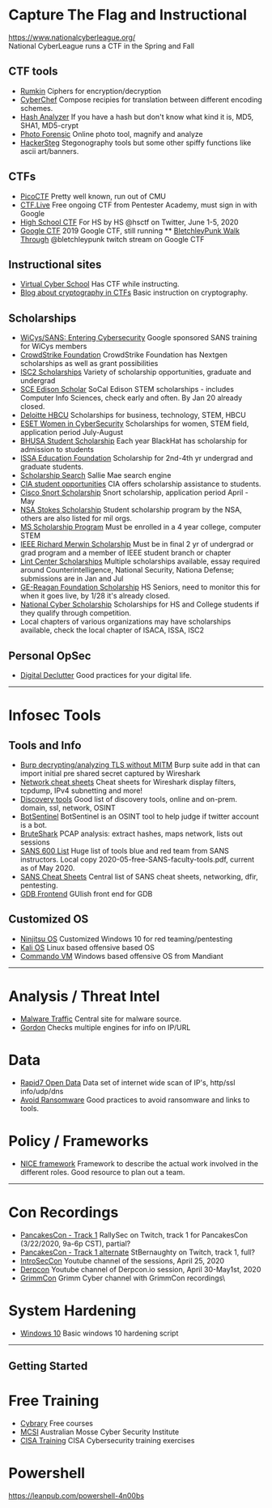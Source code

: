 # Capture The Flag and Instructional

https://www.nationalcyberleague.org/    
National CyberLeague runs a CTF in the Spring and Fall

## CTF tools
* [Rumkin](http://rumkin.com/tools/cipher/)         Ciphers for encryption/decryption
* [CyberChef](https://gchq.github.io/CyberChef/)    Compose recipies for translation between different encoding schemes.
* [Hash Analyzer](https://www.tunnelsup.com/hash-analyzer/) If you have a hash but don't know what kind it is, MD5, SHA1, MD5-crypt
* [Photo Forensic](https://29a.ch/photo-forensics/#forensic-magnifier) Online photo tool, magnify and analyze
* [HackerSteg](https://manytools.org/hacker-tools/) Stegonography tools but some other spiffy functions like ascii art/banners.

## CTFs
* [PicoCTF](https://picoctf.com/)                   Pretty well known, run out of CMU
* [CTF.Live](https://www.ctf.live/)                 Free ongoing CTF from Pentester Academy, must sign in with Google
* [High School CTF](https://hsctf.com/)             For HS by HS @hsctf on Twitter, June 1-5, 2020
* [Google CTF](https://capturetheflag.withgoogle.com/#beginners/) 2019 Google CTF, still running
** [BletchleyPunk Walk Through](https://www.twitch.tv/videos/443233520?collection=QeqYPTHpqhWvig) @bletchleypunk twitch stream on Google CTF

## Instructional sites
* [Virtual Cyber School](https://gettingstarted.joincyberdiscovery.com/) Has CTF while instructing.
* [Blog about cryptography in CTFs](https://charcharbinks.com/post/ctf_crypto_for_beginners/) Basic instruction on cryptography.

## Scholarships
* [WiCys/SANS: Entering Cybersecurity](https://www.wicys.org/sans-security-training-scholarship)  Google sponsored SANS training for WiCys members
* [CrowdStrike Foundation](https://www.crowdstrike.org/scholarships.html) CrowdStrike Foundation has Nextgen scholarships as well as grant possibilities
* [ISC2 Scholarships](https://iamcybersafe.org/s/scholarships) Variety of scholarship opportunities, graduate and undergrad
* [SCE Edison Scholar](https://www.edison.com/home/community/edison-scholars.html) SoCal Edison STEM scholarships - includes Computer Info Sciences, check early and often.  By Jan 20 already closed.
* [Deloitte HBCU](https://www2.deloitte.com/us/en/pages/careers/articles/hbcu-emerging-leaders-scholarship-program.html) Scholarships for business, technology, STEM, HBCU
* [ESET Women in CyberSecurity](https://www.eset.com/us/about/newsroom/press-releases/scholarship/) Scholarships for women, STEM field, application period July-August
* [BHUSA Student Scholarship](https://www.blackhat.com) Each year BlackHat has scholarship for admission to students
* [ISSA Education Foundation](https://issaef.org/) Scholarship for 2nd-4th yr undergrad and graduate students.
* [Scholarship Search](https://www.salliemae.com/college-planning/registration/?mode=scholar&lnkid=SM-PlanToolsSS-hero-scholarships/) Sallie Mae search engine
* [CIA student opportunities](https://www.cia.gov/careers/student-programs/) CIA offers scholarship assistance to students.
* [Cisco Snort Scholarship](https://snort.org/community/scholarship) Snort scholarship, application period April - May
* [NSA Stokes Scholarship](https://www.intelligencecareers.gov/NSA/nsastudents.html) Student scholarship program by the NSA, others are also listed for mil orgs.
* [MS Scholarship Program](https://careers.microsoft.com/students/us/en/usscholarshipprogram) Must be enrolled in a 4 year college, computer STEM
* [IEEE Richard Merwin Scholarship](https://www.computer.org/volunteering/awards/scholarships/merwin) Must be in final 2 yr of undergrad or grad program and a member of IEEE student branch or chapter
* [Lint Center Scholarships](https://www.lintcenter.org/scholarships/) Multiple scholarships available, essay required around Counterintelligence, National Security, Nationa Defense; submissions are in Jan and Jul
* [GE-Reagan Foundation Scholarship](https://www.reaganfoundation.org/education/scholarship-programs/ge-reagan-foundation-scholarship-program/) HS Seniors, need to monitor this for when it goes live, by 1/28 it's already closed.
* [National Cyber Scholarship](https://www.nationalcyberscholarship.org/) Scholarships for HS and College students if they qualify through competition.
* Local chapters of various organizations may have scholarships available, check the local chapter of ISACA, ISSA, ISC2



## Personal OpSec
* [Digital Declutter](https://stopthinkconnect.org/resources/preview/digital-declutter-checklist)  Good practices for your digital life.
----------------------------------------------------------------------------------------------------------------------------
# Infosec Tools
## Tools and Info
* [Burp decrypting/analyzing TLS without MITM](https://blog.silentsignal.eu/2020/05/04/decrypting-and-analyzing-https-traffic-without-mitm/) Burp suite add in that can import initial pre shared secret captured by Wireshark
* [Network cheat sheets](https://packetlife.net/library/cheat-sheets/) Cheat sheets for Wireshark display filters, tcpdump, IPv4 subnetting and more!
* [Discovery tools](https://github.com/redhuntlabs/Awesome-Asset-Discovery) Good list of discovery tools, online and on-prem. domain, ssl, network, OSINT
* [BotSentinel](https://botsentinel.com/) BotSentinel is an OSINT tool to help judge if twitter account is a bot.
* [BruteShark](https://github.com/odedshimon/BruteShark) PCAP analysis: extract hashes, maps network, lists out sessions
* [SANS 600 List](https://www.sans.org/media/free/free-faculty-tools.pdf?utm_medium=Social&utm_source=Twitter&utm_campaign=Central+Resources) Huge list of tools blue and red team from SANS instructors.  Local copy 2020-05-free-SANS-faculty-tools.pdf, current as of May 2020.
* [SANS Cheat Sheets](https://www.sans.org/blog/the-ultimate-list-of-sans-cheat-sheets/) Central list of SANS cheat sheets, networking, dfir, pentesting.
* [GDB Frontend](https://www.kitploit.com/2020/05/gdbfrontend-easy-flexible-and.html) GUIish front end for GDB 

## Customized OS
* [Ninjitsu OS](https://ninjutsu-os.github.io/2020/04/18/What-Is-Ninjutsu-OS/)  Customized Windows 10 for red teaming/pentesting
* [Kali OS](https://www.kali.org/downloads/) Linux based offensive based OS
* [Commando VM](https://github.com/fireeye/commando-vm) Windows based offensive OS from Mandiant
----------------------------------------------------------------------------------------------------------------------------
# Analysis / Threat Intel
* [Malware Traffic](http://malware-traffic-analysis.net/2020/index.html) Central site for malware source.
* [Gordon](https://gordon.mhg.ovh/) Checks multiple engines for info on IP/URL

# Data
* [Rapid7 Open Data](https://opendata.rapid7.com/about/) Data set of internet wide scan of IP's, http/ssl info/udp/dns
* [Avoid Ransomware](https://www.nomoreransom.org/en/prevention-advice.html) Good practices to avoid ransomware and links to tools.

# Policy / Frameworks
* [NICE framework](https://www.nist.gov/itl/applied-cybersecurity/nice/nice-framework-resource-center) Framework to describe the actual work involved in the different roles.  Good resource to plan out a team.
----------------------------------------------------------------------------------------------------------------------------
# Con Recordings
* [PancakesCon - Track 1](https://www.twitch.tv/rallysecurity/video/572878751) RallySec on Twitch, track 1 for PancakesCon (3/22/2020, 9a-6p CST), partial?
* [PancakesCon - Track 1 alternate](https://www.twitch.tv/stbernaughty/video/572752282) StBernaughty on Twitch, track 1, full?
* [IntroSecCon](https://www.youtube.com/channel/UCx1Ektc73drCDq6W0tclZ8g) Youtube channel of the sessions, April 25, 2020
* [Derpcon](https://www.youtube.com/channel/UCzWBL_1WqPWP8-3Oh0XtYKA) Youtube channel of Derpcon.io session, April 30-May1st, 2020
* [GrimmCon](https://www.youtube.com/channel/UCpYB6eIJB4jBGSAJcAhCMhw/videos) Grimm Cyber channel with GrimmCon recordings\

# System Hardening
* [Windows 10](https://gist.github.com/mackwage/08604751462126599d7e52f233490efe) Basic windows 10 hardening script

----------------------------------------------------------------------------------------------------------------------------
## Getting Started
# Free Training
* [Cybrary](https://www.cybrary.it) Free courses
* [MCSI](https://platform.mosse-institute.com/#/) Australian Mosse Cyber Security Institute
* [CISA Training](https://www.cisa.gov/cybersecurity-training-exercises) CISA Cybersecurity training exercises

# Powershell
https://leanpub.com/powershell-4n00bs
